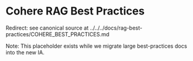 # Cohere RAG Best Practices

Redirect: see canonical source at ../../../docs/rag-best-practices/COHERE_BEST_PRACTICES.md

Note: This placeholder exists while we migrate large best-practices docs into the new IA.
